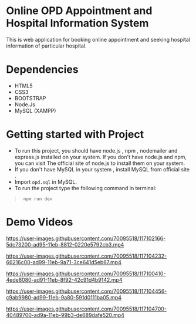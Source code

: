 # Online OPD Appointment and Hospital Information System
This is web application for booking online appointment and seeking hospital information of particular hospital.
# Dependencies
* HTML5
* CSS3
* BOOTSTRAP 
* Node.Js
* MySQL (XAMPP)

# Getting started with Project
* To run this project, you should have node.js , npm , nodemailer and express.js installed on your system. If you don't have node.js and npm, you can visit The official site of node.js to install them on your system. 
* If you don't have MySQL in your system , install MySQL from official site .
* Import ``` opd.sql ``` in MySQL.
* To run the project type  the following
  command in terminal:
> ``` npm run dev```
 
# Demo Videos

https://user-images.githubusercontent.com/70095518/117102166-5dc73200-ad95-11eb-8812-0220e5792cb3.mp4

https://user-images.githubusercontent.com/70095518/117104232-66216c00-ad99-11eb-9a71-3ce641d5eb67.mp4

https://user-images.githubusercontent.com/70095518/117100410-4ede8080-ad91-11eb-8f92-42c91d4b9142.mp4

https://user-images.githubusercontent.com/70095518/117104456-c9ab9980-ad99-11eb-9a80-591d0111ba05.mp4

https://user-images.githubusercontent.com/70095518/117104700-40489700-ad9a-11eb-99b3-de689dafe520.mp4




